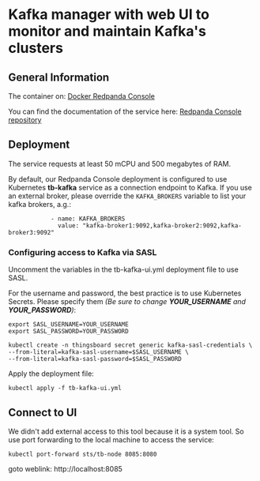 
# Kafka manager with web UI to monitor and maintain Kafka's clusters

## General Information
The container on: [Docker Redpanda Console](https://hub.docker.com/r/redpandadata/console)

You can find the documentation of the service here: [Redpanda Console repository](https://github.com/redpanda-data/console)

## Deployment
The service requests at least 50 mCPU and 500 megabytes of RAM.

By default, our Redpanda Console deployment is configured to use Kubernetes **tb-kafka** service as a connection endpoint to Kafka. If you use an external broker, please override the `KAFKA_BROKERS` variable to list your kafka brokers, a.g.:

```shell
            - name: KAFKA_BROKERS
              value: "kafka-broker1:9092,kafka-broker2:9092,kafka-broker3:9092"
```

### Configuring access to Kafka via SASL

Uncomment the variables in the tb-kafka-ui.yml deployment file to use SASL.

For the username and password, the best practice is to use Kubernetes Secrets. Please specify them *(Be sure to change **YOUR_USERNAME** and **YOUR_PASSWORD**)*:
```shell
export SASL_USERNAME=YOUR_USERNAME
export SASL_PASSWORD=YOUR_PASSWORD

kubectl create -n thingsboard secret generic kafka-sasl-credentials \
--from-literal=kafka-sasl-username=$SASL_USERNAME \
--from-literal=kafka-sasl-password=$SASL_PASSWORD
```

Apply the deployment file:
```shell
kubectl apply -f tb-kafka-ui.yml
```

## Connect to UI

We didn't add external access to this tool because it is a system tool. So use port forwarding to the local machine to access the service:
```shell
kubectl port-forward sts/tb-node 8085:8080
```

goto weblink: http://localhost:8085

